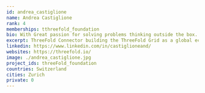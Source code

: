 ```yaml
---
id: andrea_castiglione
name: Andrea Castiglione
rank: 4
memberships: tthreefold_foundation
bio: With Great passion for solving problems thinking outside the box. Andrea connects, meets, cares, analyzes, invests, develops and most importantly always does his best to reach a desired goal; no matter how much time or effort it is going to take. His biggest goal is to bring ethics, trust and transparency on modern Financial Markets by leveraging the power of Artificial Intelligence and Blockchain technologies. From designing intelligent trading algorithms at the age of 17, I later (late 2013) he got hooked by the possibilities of a completely parallel financial system regulated by cryptography and code, resistant by design to the attacks of Byzantine actors.
excerpt: ThreeFold Connector building the ThreeFold Grid as a global ecosystem.
linkedin: https://www.linkedin.com/in/castiglioneand/
websites: https://threefold.io/
image: ./andrea_castiglione.jpg
project_ids: threeFold_foundation
countries: Switzerland
cities: Zurich
private: 0
---
```

